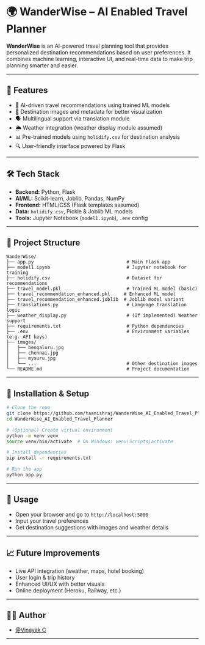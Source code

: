 # 🌍 WanderWise – AI Enabled Travel Planner

**WanderWise** is an AI-powered travel planning tool that provides personalized destination recommendations based on user preferences. It combines machine learning, interactive UI, and real-time data to make trip planning smarter and easier.

---

## 🚀 Features

- 🧠 AI-driven travel recommendations using trained ML models  
- 📍 Destination images and metadata for better visualization  
- 🗣️ Multilingual support via translation module  
- 🌦️ Weather integration (weather display module assumed)  
- 📊 Pre-trained models using `holidify.csv` for destination analysis  
- 🔍 User-friendly interface powered by Flask  

---

## 🛠 Tech Stack

- **Backend:** Python, Flask  
- **AI/ML:** Scikit-learn, Joblib, Pandas, NumPy  
- **Frontend:** HTML/CSS (Flask templates assumed)  
- **Data:** `holidify.csv`, Pickle & Joblib ML models  
- **Tools:** Jupyter Notebook (`model1.ipynb`), `.env` config  

---

## 📁 Project Structure

```plaintext
WanderWise/
├── app.py                                  # Main Flask app
├── model1.ipynb                            # Jupyter notebook for training
├── holidify.csv                            # Dataset for recommendations
├── travel_model.pkl                        # Trained ML model (basic)
├── travel_recommendation_enhanced.pkl     # Enhanced ML model
├── travel_recommendation_enhanced.joblib  # Joblib model variant
├── translations.py                         # Language translation logic
├── weather_display.py                      # (If implemented) Weather support
├── requirements.txt                        # Python dependencies
├── .env                                    # Environment variables (e.g. API keys)
├── images/
│   ├── bengaluru.jpg
│   ├── chennai.jpg
│   ├── mysuru.jpg
│   └── ...                                 # Other destination images
└── README.md                               # Project documentation
```

---

## 🧪 Installation & Setup

```bash
# Clone the repo
git clone https://github.com/taanishraj/WanderWise_AI_Enabled_Travel_Planner.git
cd WanderWise_AI_Enabled_Travel_Planner

# (Optional) Create virtual environment
python -m venv venv
source venv/bin/activate  # On Windows: venv\Scripts\activate

# Install dependencies
pip install -r requirements.txt

# Run the app
python app.py
```

---

## 📌 Usage

- Open your browser and go to `http://localhost:5000`  
- Input your travel preferences  
- Get destination suggestions with images and weather details  

---

## 📈 Future Improvements

- Live API integration (weather, maps, hotel booking)  
- User login & trip history  
- Enhanced UI/UX with better visuals  
- Online deployment (Heroku, Railway, etc.)

---

## 👨‍💻 Author

- [@Vinayak C](https://github.com/VinayakC-creator)

---

